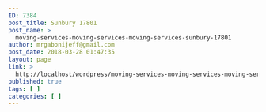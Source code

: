 ```yaml
---
ID: 7384
post_title: Sunbury 17801
post_name: >
  moving-services-moving-services-moving-services-sunbury-17801
author: mrgabonijeff@gmail.com
post_date: 2018-03-28 01:47:35
layout: page
link: >
  http://localhost/wordpress/moving-services-moving-services-moving-services-sunbury-17801/
published: true
tags: [ ]
categories: [ ]
---
```


